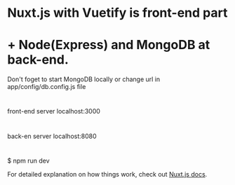 # Nuxt.js with Vuetify is front-end part 
# + Node(Express) and MongoDB at back-end.
  
Don't foget to start MongoDB locally or change url in app/config/db.config.js file

#
front-end server localhost:3000
#
back-en server localhost:8080
#
$ npm run dev


For detailed explanation on how things work, check out [Nuxt.js docs](https://nuxtjs.org).
